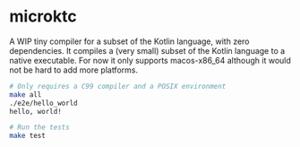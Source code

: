 # microktc

A WIP tiny compiler for a subset of the Kotlin language, with zero dependencies. It compiles a (very small) subset of the Kotlin language to a native executable. For now it only supports macos-x86_64 although it would not be hard to add more platforms.

```sh
# Only requires a C99 compiler and a POSIX environment
make all
./e2e/hello_world
hello, world!

# Run the tests
make test
```
